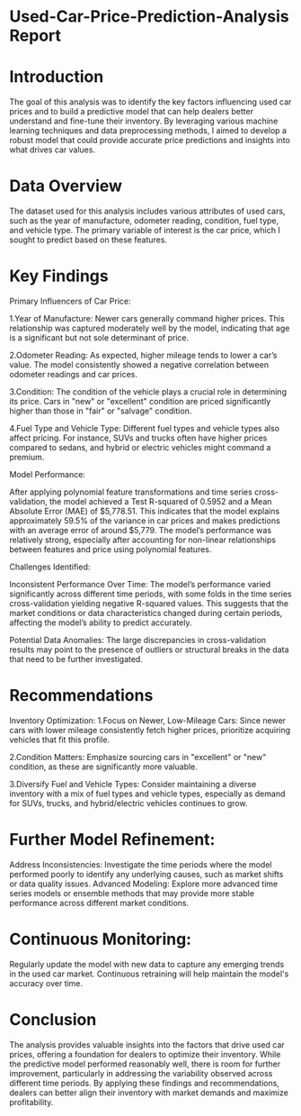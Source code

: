 # Used-Car-Price-Prediction-Analysis Report

# Introduction
The goal of this analysis was to identify the key factors influencing used car prices and to build a predictive model that can help dealers better understand and fine-tune their inventory. By leveraging various machine learning techniques and data preprocessing methods, I aimed to develop a robust model that could provide accurate price predictions and insights into what drives car values.

# Data Overview
The dataset used for this analysis includes various attributes of used cars, such as the year of manufacture, odometer reading, condition, fuel type, and vehicle type. The primary variable of interest is the car price, which I sought to predict based on these features.

# Key Findings
Primary Influencers of Car Price:

1.Year of Manufacture: Newer cars generally command higher prices. This relationship was captured moderately well by the model, indicating that age is a significant but not sole determinant of price.

2.Odometer Reading: As expected, higher mileage tends to lower a car’s value. The model consistently showed a negative correlation between odometer readings and car prices.

3.Condition: The condition of the vehicle plays a crucial role in determining its price. Cars in "new" or "excellent" condition are priced significantly higher than those in "fair" or "salvage" condition.

4.Fuel Type and Vehicle Type: Different fuel types and vehicle types also affect pricing. For instance, SUVs and trucks often have higher prices compared to sedans, and hybrid or electric vehicles might command a premium.

Model Performance:

After applying polynomial feature transformations and time series cross-validation, the model achieved a Test R-squared of 0.5952 and a Mean Absolute Error (MAE) of $5,778.51. This indicates that the model explains approximately 59.5% of the variance in car prices and makes predictions with an average error of around $5,779.
The model’s performance was relatively strong, especially after accounting for non-linear relationships between features and price using polynomial features.

Challenges Identified:

Inconsistent Performance Over Time: The model’s performance varied significantly across different time periods, with some folds in the time series cross-validation yielding negative R-squared values. This suggests that the market conditions or data characteristics changed during certain periods, affecting the model’s ability to predict accurately.

Potential Data Anomalies: The large discrepancies in cross-validation results may point to the presence of outliers or structural breaks in the data that need to be further investigated.

# Recommendations
Inventory Optimization:
1.Focus on Newer, Low-Mileage Cars: Since newer cars with lower mileage consistently fetch higher prices, prioritize acquiring vehicles that fit this profile.

2.Condition Matters: Emphasize sourcing cars in "excellent" or "new" condition, as these are significantly more valuable.

3.Diversify Fuel and Vehicle Types: Consider maintaining a diverse inventory with a mix of fuel types and vehicle types, especially as demand for SUVs, trucks, and hybrid/electric vehicles continues to grow.

# Further Model Refinement:
Address Inconsistencies: Investigate the time periods where the model performed poorly to identify any underlying causes, such as market shifts or data quality issues.
Advanced Modeling: Explore more advanced time series models or ensemble methods that may provide more stable performance across different market conditions.

# Continuous Monitoring:
Regularly update the model with new data to capture any emerging trends in the used car market. Continuous retraining will help maintain the model's accuracy over time.

# Conclusion
The analysis provides valuable insights into the factors that drive used car prices, offering a foundation for dealers to optimize their inventory. While the predictive model performed reasonably well, there is room for further improvement, particularly in addressing the variability observed across different time periods. By applying these findings and recommendations, dealers can better align their inventory with market demands and maximize profitability.
